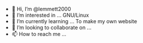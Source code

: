 - 👋 Hi, I’m @lemmett2000
- 👀 I’m interested in ... GNU/Linux
- 🌱 I’m currently learning ... To make my own website
- 💞️ I’m looking to collaborate on ...
- 📫 How to reach me ...

<!---
lemmett2000/lemmett2000 is a ✨ special ✨ repository because its `README.md` (this file) appears on your GitHub profile.
You can click the Preview link to take a look at your changes.
--->
